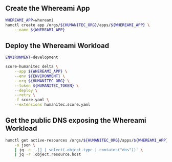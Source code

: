 ## Create the Whereami App

```bash
WHEREAMI_APP=whereami
humctl create app /orgs/${HUMANITEC_ORG}/apps/${WHEREAMI_APP} \
	--name ${WHEREAMI_APP}
```

## Deploy the Whereami Workload

```bash
ENVIRONMENT=development
```

```bash
score-humanitec delta \
	--app ${WHEREAMI_APP} \
	--env ${ENVIRONMENT} \
	--org ${HUMANITEC_ORG} \
	--token ${HUMANITEC_TOKEN} \
	--deploy \
	--retry \
	-f score.yaml \
	--extensions humanitec.score.yaml
```

## Get the public DNS exposing the Whereami Workload

```bash
humctl get active-resources /orgs/${HUMANITEC_ORG}/apps/${WHEREAMI_APP}/envs/${ENVIRONMENT}/resources \
	-o json \
	| jq -c '.[] | select(.object.type | contains("dns"))' \
    | jq -r .object.resource.host
```